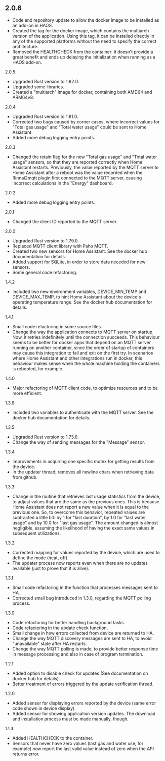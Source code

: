 
## 2.0.6

* Code and repository update to allow the docker image to be installed as an add-on in HAOS.
* Created the <VERSION> tag for the docker image, which contains the multiarch version of the application. Using this tag, it can be installed directly 
  in any of the supported platforms without the need to specify the correct architecture.
* Removed the HEALTHCHECK from the container: it doesn't provide a great benefit and ends up delaying the initialization when running as a HAOS add-on.

2.0.5

* Upgraded Rust version to 1.82.0.
* Upgraded some libraries.
* Created a "multiarch" image for docker, containing both AMD64 and ARM64v8.

2.0.4

* Upgraded Rust version to 1.81.0.
* Corrected two bugs caused by corner cases, where incorrect values for "Total gas usage" and "Total water usage" could be sent to Home Assistant.
* Added more debug logging entry points.

2.0.3

* Changed the retain flag for the new "Total gas usage" and "Total water usage" sensors, so that they are reported correctly when Home Assistant restarts.
  Previously, the value reported by the MQTT server to Home Assistant after a reboot was the value recorded when the Rinnai2mqtt plugin first connected to
  the MQTT server, causing incorrect calculations in the "Energy" dashboard.

2.0.2

* Added more debug logging entry points.

2.0.1

* Changed the client ID reported to the MQTT server.

2.0.0

* Upgraded Rust version to 1.79.0.
* Replaced MQTT client library with Paho MQTT.
* Created two new sensors for Home Assistant. See the docker hub documentation for details.
* Added support for SQLite, in order to store data neeeded for new sensors.
* Some general code refactoring.

1.4.2

* Included two new environment variables, DEVICE_MIN_TEMP and DEVICE_MAX_TEMP, to hint Home Assistant about the device's operating temperature range.
  See the docker hub documentation for details.

1.4.1

* Small code refactoring in some source files.
* Change the way the application connects to MQTT server on startup. Now, it retries indefinitely until the connection succeeds.
  This behaviour seems to be better for docker apps that depend on an MQTT server running on another container, since the order of
  startup of containers may cause this integration to fail and exit on the first try. In scenarios where Home Assistant and other
  integrations run in docker, this behaviour makes sense when the whole machine holding the containers is rebooted, for example.

1.4.0

* Major refactoring of MQTT client code, to optimize resources and to be more efficient.

1.3.6

* Included two variables to authenticate with the MQTT server. See the docker hub documentation for details.

1.3.5

* Upgraded Rust version to 1.73.0.
* Change the way of sending messages for the "Message" sensor.

1.3.4

* Improvements in acquiring one specific mutex for getting results from the device.
* In the updater thread, removes all newline chars when retrieving data from github.

1.3.3

* Change in the routine that retrieves last usage statistics from the device, to adjust values that are the same as the previous ones.
  This is because Home Assistant does not report a new value when it is equal to the previous one. So, to overcome this behavior, repeated
  values are subtracted a little bit: by 1 for "last duration", by 1.0 for "last water usage" and by 10.0 for "last gas usage". The amount
  changed is almost negligible, assuming the likelihood of having the exact same values in subsequent utilizations.

1.3.2

* Corrected mapping for values reported by the device, which are used to define the mode (heat, off).
* The updater process now reports even when there are no updates available (just to prove that it is alive).

1.3.1

* Small code refactoring in the function that processes messages sent to HA.
* Corrected small bug introduced in 1.3.0, regarding the MQTT polling process.

1.3.0

* Code refactoring for better handling background tasks.
* Code refactoring in the update check function.
* Small change in how errors collected from device are returned to HA.
* Change the way MQTT discovery messages are sent to HA, to avoid "unavailable" state after HA restarts.
* Change the way MQTT polling is made, to provide better response time in message processing and also in case of program termination.

1.2.1

* Added option to disable check for updates (See documentation on docker hub for details).
* Better treatment of errors triggered by the update verification thread.

1.2.0

* Added sensor for displaying errors reported by the device (same error code shown in device display).
* Added sensor for showing application version updates. The download and installation process must be made manually, though.

1.1.3

* Added HEALTHCHECK to the container.
* Sensors that never have zero values (last gas and water use, for example) now report the last valid value instead of zero
  when the API returns error.
